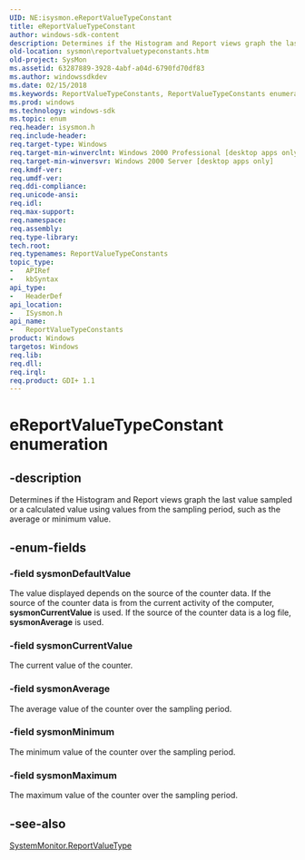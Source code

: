 ```yaml
---
UID: NE:isysmon.eReportValueTypeConstant
title: eReportValueTypeConstant
author: windows-sdk-content
description: Determines if the Histogram and Report views graph the last value sampled or a calculated value using values from the sampling period, such as the average or minimum value.
old-location: sysmon\reportvaluetypeconstants.htm
old-project: SysMon
ms.assetid: 63287889-3928-4abf-a04d-6790fd70df83
ms.author: windowssdkdev
ms.date: 02/15/2018
ms.keywords: ReportValueTypeConstants, ReportValueTypeConstants enumeration [SysMon], base.reportvaluetypeconstants, eReportValueTypeConstant, isysmon/ReportValueTypeConstants, isysmon/sysmonAverage, isysmon/sysmonCurrentValue, isysmon/sysmonDefaultValue, isysmon/sysmonMaximum, isysmon/sysmonMinimum, sysmon.reportvaluetypeconstants, sysmonAverage, sysmonCurrentValue, sysmonDefaultValue, sysmonMaximum, sysmonMinimum
ms.prod: windows
ms.technology: windows-sdk
ms.topic: enum
req.header: isysmon.h
req.include-header: 
req.target-type: Windows
req.target-min-winverclnt: Windows 2000 Professional [desktop apps only]
req.target-min-winversvr: Windows 2000 Server [desktop apps only]
req.kmdf-ver: 
req.umdf-ver: 
req.ddi-compliance: 
req.unicode-ansi: 
req.idl: 
req.max-support: 
req.namespace: 
req.assembly: 
req.type-library: 
tech.root: 
req.typenames: ReportValueTypeConstants
topic_type:
-	APIRef
-	kbSyntax
api_type:
-	HeaderDef
api_location:
-	ISysmon.h
api_name:
-	ReportValueTypeConstants
product: Windows
targetos: Windows
req.lib: 
req.dll: 
req.irql: 
req.product: GDI+ 1.1
---
```


# eReportValueTypeConstant enumeration


## -description


Determines if the Histogram and Report views graph the last value sampled or a calculated value using values from the sampling period, such as the average or minimum value.


## -enum-fields




### -field sysmonDefaultValue

The value displayed depends on the source of the counter data. If the source of the counter data is from the current activity of the computer, <b>sysmonCurrentValue</b> is used. If the source of the counter data is a log file, <b>sysmonAverage</b> is used.


### -field sysmonCurrentValue

The current value of the counter.


### -field sysmonAverage

The average value of the counter over the sampling period.


### -field sysmonMinimum

The minimum value of the counter over the sampling period.


### -field sysmonMaximum

The maximum value of the counter over the sampling period.


## -see-also




<a href="https://msdn.microsoft.com/add75744-c3ab-48ab-b567-28a072facfdd">SystemMonitor.ReportValueType</a>
 

 

